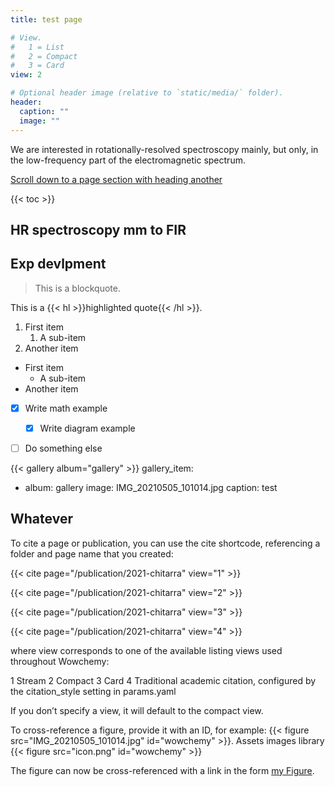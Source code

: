 ```yaml
---
title: test page

# View.
#   1 = List
#   2 = Compact
#   3 = Card
view: 2

# Optional header image (relative to `static/media/` folder).
header:
  caption: ""
  image: ""
---
```


We are interested in rotationally-resolved spectroscopy mainly, but only, in the low-frequency part of the electromagnetic spectrum.

[Scroll down to a page section with heading another](#exp)

{{< toc >}}


## HR spectroscopy mm to FIR

## Exp devlpment

> This is a blockquote.

This is a {{< hl >}}highlighted quote{{< /hl >}}.

1. First item
   1. A sub-item
2. Another item

- First item
  - A sub-item
- Another item

- [x] Write math example
  - [x] Write diagram example
- [ ] Do something else


{{< gallery album="gallery" >}}
gallery_item:
- album: gallery
  image: IMG_20210505_101014.jpg
  caption: test
  
  
## Whatever

To cite a page or publication, you can use the cite shortcode, referencing a folder and page name that you created:

{{< cite page="/publication/2021-chitarra" view="1" >}}

{{< cite page="/publication/2021-chitarra" view="2" >}}

{{< cite page="/publication/2021-chitarra" view="3" >}}

{{< cite page="/publication/2021-chitarra" view="4" >}}

where view corresponds to one of the available listing views used throughout Wowchemy:

1 Stream
2 Compact
3 Card
4 Traditional academic citation, configured by the citation_style setting in params.yaml

If you don’t specify a view, it will default to the compact view.


To cross-reference a figure, provide it with an ID, for example: {{< figure src="IMG_20210505_101014.jpg" id="wowchemy" >}}.
Assets images library {{< figure src="icon.png" id="wowchemy" >}}

The figure can now be cross-referenced with a link in the form [my Figure](#figure-wowchemy).
